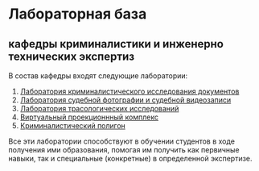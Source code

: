 # Лабораторная база 

## кафедры криминалистики и инженерно технических экспертиз

В состав кафедры входят следующие лаборатории:
1. [Лаборатория криминалистического исследования документов](https://rekkk1n.github.io/criminologylab/)
2. [Лаборатория судебной фотографии и судебной видеозаписи](https://rekkk1n.github.io/forensicphotographylab/)
3. [Лаборатория трасологических исследований](https://rekkk1n.github.io/-traceologylab/)
4. [Виртуальный проекционнный комплекс](https://rekkk1n.github.io/VR/)
5. [Криминалистический полигон](https://rekkk1n.github.io/UIGPSforensicpolygons/)

Все эти лаборатории способствуют в обучении студентов в ходе получения ими образования, помогая им получить как первичные навыки, так и специальные (конкретные) в определенной экспертизе.

